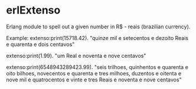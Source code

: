 # erlExtenso
Erlang module to spell out a given number in R$ - reais (brazilian currency).

Example:
extenso:print(15718.42).
"quinze mil e setecentos e dezoito Reais e quarenta e dois centavos"

extenso:print(1.99).
"um Real e noventa e nove centavos"

extenso:print(6548943289423.99).
"seis trilhoes, quinhentos e quarenta e oito bilhoes, novecentos e quarenta e tres milhoes, duzentos e oitenta e nove mil e quatrocentos e vinte e tres Reais e noventa e nove centavos"

